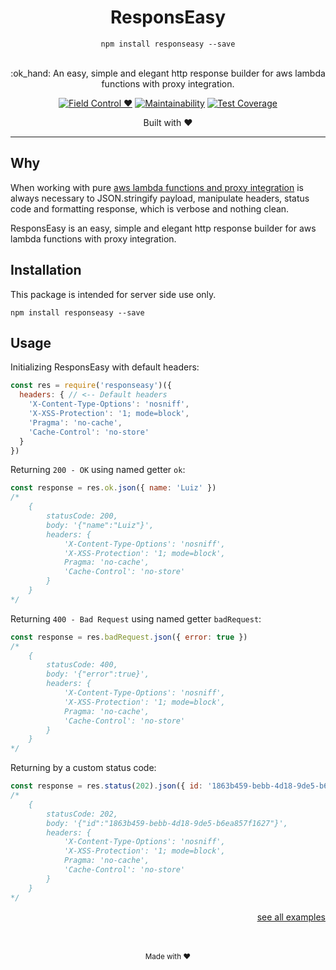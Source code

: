 <div align="center">
  <h1>ResponsEasy</h1>
  <div><code>npm install responseasy --save</code></div>
  <br>
  <p>
    :ok_hand: An easy, simple and elegant http response builder for aws lambda functions with proxy integration.
  </p>
  <p>

[![Field Control ♥](https://img.shields.io/badge/Field%20Control-%20%20%20%20%20%20♥-blue.svg)](https://github.com/FieldControl)
[![Maintainability](https://api.codeclimate.com/v1/badges/f4fc8522bcc99c398576/maintainability)](https://codeclimate.com/github/lfreneda/responseasy/maintainability)
[![Test Coverage](https://api.codeclimate.com/v1/badges/f4fc8522bcc99c398576/test_coverage)](https://codeclimate.com/github/lfreneda/responseasy/test_coverage)

  </p>

  <p>
    Built with ❤
  </p>
</div>

---

## Why

When working with pure [aws lambda functions and proxy integration](https://docs.aws.amazon.com/apigateway/latest/developerguide/set-up-lambda-proxy-integrations.html) is always necessary to JSON.stringify payload, manipulate headers, status code and formatting response, which is verbose and nothing clean.

ResponsEasy is an easy, simple and elegant http response builder for aws lambda functions with proxy integration.

## Installation

This package is intended for server side use only.

```
npm install responseasy --save
```

## Usage

Initializing ResponsEasy with default headers:

```js
const res = require('responseasy')({
  headers: { // <-- Default headers 
    'X-Content-Type-Options': 'nosniff',
    'X-XSS-Protection': '1; mode=block',
    'Pragma': 'no-cache',
    'Cache-Control': 'no-store'
  }
})
```

Returning `200 - OK` using named getter `ok`:

```js
const response = res.ok.json({ name: 'Luiz' })
/*
    {
        statusCode: 200,
        body: '{"name":"Luiz"}',
        headers: {
            'X-Content-Type-Options': 'nosniff',
            'X-XSS-Protection': '1; mode=block',
            Pragma: 'no-cache',
            'Cache-Control': 'no-store'
        }
    }
*/
```

Returning `400 - Bad Request` using named getter `badRequest`:

```js
const response = res.badRequest.json({ error: true })
/*
    {
        statusCode: 400,
        body: '{"error":true}',
        headers: {
            'X-Content-Type-Options': 'nosniff',
            'X-XSS-Protection': '1; mode=block',
            Pragma: 'no-cache',
            'Cache-Control': 'no-store'
        }
    }
*/
```

Returning by a custom status code:

```js
const response = res.status(202).json({ id: '1863b459-bebb-4d18-9de5-b6ea857f1627' })
/*
    {
        statusCode: 202,
        body: '{"id":"1863b459-bebb-4d18-9de5-b6ea857f1627"}',
        headers: {
            'X-Content-Type-Options': 'nosniff',
            'X-XSS-Protection': '1; mode=block',
            Pragma: 'no-cache',
            'Cache-Control': 'no-store'
        }
    }
*/
```

<div align="right">
  <a href="https://github.com/lfreneda/responseasy/blob/master/test/responsEasy.spec.js" target="_blank">see all examples</a>
</div>

<div align="center">
  <br/>
  <br/>
</div>

<div align="center">
  <p>
    <sub>
      Made with ❤
    </sub>
  </p> 
</div>